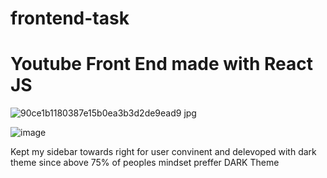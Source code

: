 # frontend-task

# Youtube Front End made with React JS

![90ce1b1180387e15b0ea3b3d2de9ead9 jpg](https://user-images.githubusercontent.com/42679408/112300011-6882a780-8cbe-11eb-8c06-f3644cdb577d.png)

![image](https://user-images.githubusercontent.com/42679408/112300533-f65e9280-8cbe-11eb-9f44-093ab8e8dd36.png)

Kept my sidebar towards right for user convinent and delevoped with dark theme since above 75% of peoples mindset preffer DARK Theme 

